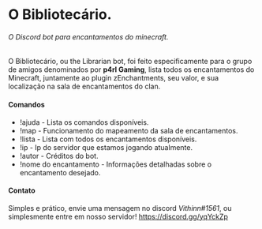 # O Bibliotecário.
###### O Discord bot para encantamentos do minecraft.

O Bibliotecário, ou the Librarian bot, foi feito especificamente para o grupo de amigos denominados por **p4rl Gaming**,
lista todos os encantamentos do Minecraft, juntamente ao plugin zEnchantments, seu valor, e sua localização na sala de encantamentos do clan.

#### Comandos

- !ajuda - Lista os comandos disponíveis.
- !map - Funcionamento do mapeamento da sala de encantamentos.
- !lista - Lista com todos os encantamentos disponíveis.
- !ip - Ip do servidor que estamos jogando atualmente.
- !autor - Créditos do bot.
- !nome do encantamento - Informações detalhadas sobre o encantamento desejado.

#### Contato

Simples e prático, envie uma mensagem no discord *Vithinn#1561*, ou simplesmente entre em nosso servidor!
https://discord.gg/yqYckZp

